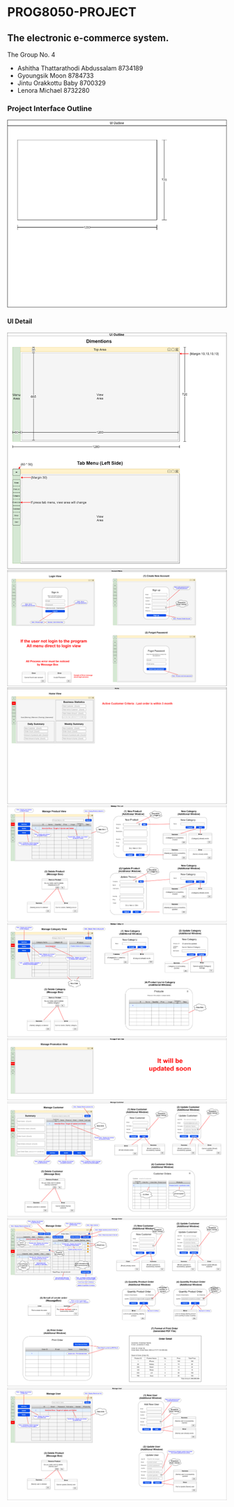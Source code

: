 # PROG8050-PROJECT

## The electronic e-commerce system.

The Group No. 4

- Ashitha Thattarathodi Abdussalam 8734189
- Gyoungsik Moon 8784733
- Jintu Orakkottu Baby 8700329
- Lenora Michael 8732280 

### Project Interface Outline
![outline](./Project-Outline.drawio.png)


#### UI Detail
![UI-Outline](./Document/UI_Outline/UI-Outline.png)
![Login](./Document/UI_Outline/View00_Login.png)
![Home](./Document/UI_Outline/View01_Home.png)
![Product](./Document/UI_Outline/View02_Product.png)
![Category](./Document/UI_Outline/View03_Category.png)
![Promotion](./Document/UI_Outline/View04_Promotion.png)
![Customer](./Document/UI_Outline/View05_Customer.png)
![Order](./Document/UI_Outline/View06_Order.png)
![User](./Document/UI_Outline/View07_User.png)
